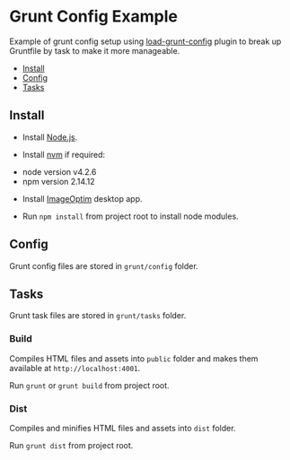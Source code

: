 # Grunt Config Example

Example of grunt config setup using [load-grunt-config](https://github.com/firstandthird/load-grunt-config) plugin to break up Gruntfile by task to make it more manageable.

- [Install](#install)
- [Config](#config)
- [Tasks](#tasks)

## Install

- Install [Node.js](https://nodejs.org/).

- Install [nvm](https://github.com/creationix/nvm) if required:

* node version v4.2.6
* npm version 2.14.12

- Install [ImageOptim](https://imageoptim.com/) desktop app.

- Run `npm install` from project root to install node modules.

## Config

Grunt config files are stored in `grunt/config` folder.

## Tasks

Grunt task files are stored in `grunt/tasks` folder.

### Build

Compiles HTML files and assets into `public` folder and makes them available at `http://localhost:4001`.

Run `grunt` or `grunt build` from project root.

### Dist

Compiles and minifies HTML files and assets into `dist` folder.

Run `grunt dist` from project root.